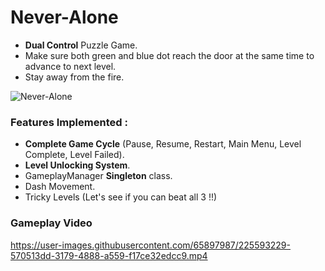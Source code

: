 

# Never-Alone
 - **Dual Control** Puzzle Game.
 - Make sure both green and blue dot reach the door at the same time to advance to next level.
 - Stay away from the fire.

![Never-Alone](https://github.com/brickster241/Never-Alone/assets/65897987/fe62f0e4-4b28-480b-adad-36b5c188c8fe)
 
### Features Implemented : 
 - **Complete Game Cycle** (Pause, Resume, Restart, Main Menu, Level Complete, Level Failed).
 - **Level Unlocking System**.
 - GameplayManager **Singleton** class.
 - Dash Movement.
 - Tricky Levels (Let's see if you can beat all 3 !!)


### Gameplay Video
https://user-images.githubusercontent.com/65897987/225593229-570513dd-3179-4888-a559-f17ce32edcc9.mp4

